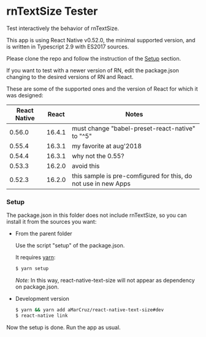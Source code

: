 # rnTextSize Tester

Test interactively the behavior of rnTextSize.

This app is using React Native v0.52.0, the minimal supported version, and is written in Typescript 2.9 with ES2017 sources.

Please clone the repo and follow the instruction of the [Setup](#setup) section.

If you want to test with a newer version of RN, edit the package.json changing to the desired versions of RN and React.

These are some of the supported ones and the version of React for which it was designed:

React Native | React  | Notes
------------ | ------ | ------------
0.56.0       | 16.4.1 | must change "babel-preset-react-native" to "^5"
0.55.4       | 16.3.1 | my favorite at aug'2018
0.54.4       | 16.3.1 | why not the 0.55?
0.53.3       | 16.2.0 | avoid this
0.52.3       | 16.2.0 | this sample is pre-comfigured for this, do not use in new Apps

### Setup

The package.json in this folder does not include rnTextSize, so you can install it from the sources you want:

* From the parent folder

  Use the script "setup" of the package.json.

  It requires [yarn](https://yarnpkg.com/lang/en/):

  ```bash
  $ yarn setup
  ```

  _Note:_ In this way, react-native-text-size will not appear as dependency on package.json.

* Development version

  ```bash
  $ yarn && yarn add aMarCruz/react-native-text-size#dev
  $ react-native link
  ```

Now the setup is done. Run the app as usual.
